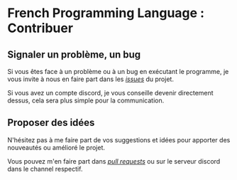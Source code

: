 # French Programming Language : Contribuer

## Signaler un problème, un bug

Si vous êtes face à un problème ou à un bug en exécutant le programme, je vous invite à nous en faire part dans les _[issues](https://github.com/Program132/French-Programming-Language/issues)_ du projet.

Si vous avez un compte discord, je vous conseille devenir directement dessus, cela sera plus simple pour la communication.


## Proposer des idées

N'hésitez pas à me faire part de vos suggestions et idées pour apporter des nouveautés ou amélioré le projet.

Vous pouvez m'en faire part dans _[pull requests](https://github.com/Program132/French-Programming-Language/pulls)_ ou sur le serveur discord dans le channel respectif.